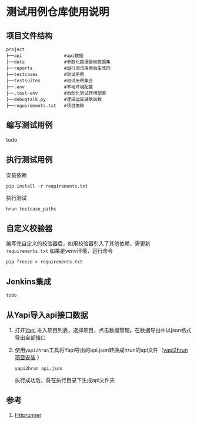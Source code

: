 # 测试用例仓库使用说明

## 项目文件结构
```
project
├──api                #api数据
├──data               #参数化数据驱动数据集
├──reports            #运行测试用例后生成的
├──testcases          #测试用例
├──testsuites         #测试用例集合
├──.env               #本地环境配置
├──.test-env          #自动化测试环境配置
├──debugtalk.py       #逻辑运算辅助函数
├──requirements.txt   #项目依赖
```

## 编写测试用例
   todo
   
## 执行测试用例
   安装依赖
   ```shell script
   pip install -r requirements.txt
   ```
   执行测试
   ```shell script
   hrun testcase_paths
   ```

## 自定义校验器
   编写完自定义的校验器后，如果校验器引入了其他依赖，需更新```requirements.txt```
   如果是venv环境，运行命令
   ```shell script
   pip freeze > requirements.txt
   ```

## Jenkins集成
    todo

## 从Yapi导入api接口数据
1.  打开[Yapi](http://192.168.1.207:3000/) 进入项目列表，选择项目，点击数据管理。在数据导出中以json格式导出全部接口

2.  使用```yapi2hrun```工具将Yapi导出的api.json转换成hrun的api文件（[yapi2hrun项目安装](http://192.168.1.208:8929/wisonic-cloud/yapi2hrun) ）
    ```shell script
    yapi2hrun api.json
    ```
    执行成功后，将在执行目录下生成api文件夹


## 参考
1. [Httprunner](https://cn.httprunner.org/)
